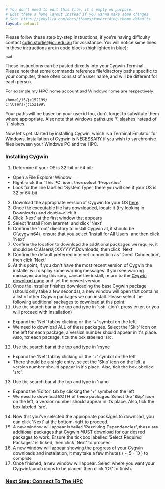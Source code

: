 ```yaml
---
# You don't need to edit this file, it's empty on purpose.
# Edit theme's home layout instead if you wanna make some changes
# See: https://jekyllrb.com/docs/themes/#overriding-theme-defaults
layout: default
---
```

Please follow these step-by-step instructions, if you're having difficulty contact collin.storlie@jcu.edu.au for assistance.
You will notice some lines in these instructions are in code blocks (highlighted in blue):
```
pwd
```  
These instructions can be pasted directly into your Cygwin Terminal.  
Please note that some commands reference file/directory paths specific to your computer, these often consist of a user name, and will be different for each person.  

For example my HPC home account and Windows home are respectively:
```
/home1/15/jc152199/
C:\Users\jc152199\
```  
Your paths will be based on your user id too, don't forget to substitute them where appropriate.
Also note that windows paths use '\\' slashes instead of '/' slahes.

Now let's get started by installing Cygwin, which is a Terminal Emulator for Windows.  Installation of Cygwin is NECESSARY if you wish to synchronise files between your Windows PC and the HPC.

### Installing Cygwin

1. Determine if your OS is 32-bit or 64 bit:
* Open a File Explorer Window
* Right-click the 'This PC' icon, then select 'Properties'
* Look for the line labelled 'System Type', there you will see if your OS is 32 or 64-bit
2. Download the appropriate version of Cygwin for your OS <a href="https://cygwin.com/install.html">here</a>.
3. Once the executable file has downloaded, locate it (try looking in Downloads) and double-click it
4. Click 'Next' at the first window that appears
5. Select 'Install From Internet' and click 'Next'
6. Confirm the 'root' directory to install Cygwin at, it should be C:\\cygwin64\\, ensure that you select 'Install for All Users' and then click 'Next'
7. Confirm the location to download the additional packages we require, it should be C:\\Users\\jcXXYYYY\\Downloads, then click 'Next'
8. Confirm the default preferred internet connection as 'Direct Connection', then click 'Next'
9. At this point, if you don't have the most recent version of Cygwin the installer will display some warning messages.
If you see warning messages during this step, cancel the install, return to the <a href="https://cygwin.com/install.html">Cygwin download page</a> and get the newest version.
10. Once the installer finishes downloading the base Cygwin package (should only take a few seconds), a new window will open
that contains a list of other Cygwin packages we can install.  Please select the following additional packages to download at this point:
11. Use the search bar at the top and type in 'ssh' (don't press enter, or you will proceed with installation)
* Expand the 'Net' tab by clicking on the '+' symbol on the left
* We need to download ALL of these packages. Select the 'Skip' icon on the left for each package, a version number should appear in it's place.  Also, for each package, tick the box labelled 'src'.
12. Use the search bar at the top and type in 'rsync'
* Expand the 'Net' tab by clicking on the '+' symbol on the left
* There should be a single entry, select the 'Skip' icon on the left, a version number should appear in it's place.  Also, tick the box labelled 'src'.
13. Use the search bar at the top and type in 'nano'
* Expand the 'Editor' tab by clicking the '+' symbol on the left
* We need to download BOTH of these packages.  Select the 'Skip' icon on the left, a version number should appear in it's place.  Also, tick the box labeled 'src'.
14. Now that you've selected the appropriate packages to download, you can click 'Next' at the bottom-right to proceed.
15. A new window will appear labelled 'Resolving Dependencies', these are additional packages that Cygwin MUST download for our desired packages to work.
Ensure the tick box labelled 'Select Required Packages' is ticked, then click 'Next' to proceed.
16. A new window will appear showing the  progress of your Cygwin downloads and installation, it may take a few minutes ( ~ 5 - 10 ) to complete
17. Once finished, a new window will appear.  Select where you want your Cygwin launch icons to be placed, then click 'OK' to finish.

### <a class="post-link" href="{{ site.baseurl | replace:'http:','https:' }}/{{ baseurl }}/winconnect/">Next Step: Connect To The HPC</a>
